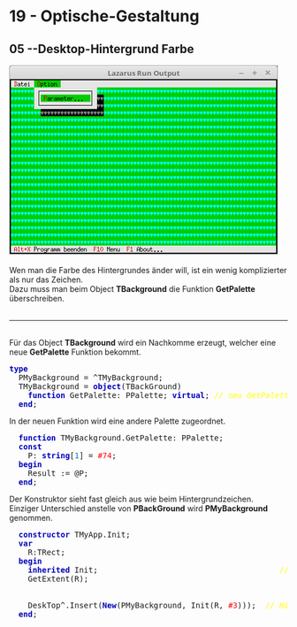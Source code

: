 <html>
    <b><h1>19 - Optische-Gestaltung</h1></b>
    <b><h2>05 --Desktop-Hintergrund Farbe</h2></b>
<img src="image.png" alt="Selfhtml"><br><br>
Wen man die Farbe des Hintergrundes änder will, ist ein wenig komplizierter als nur das Zeichen.<br>
Dazu muss man beim Object <b>TBackground</b> die Funktion <b>GetPalette</b> überschreiben.<br>
<br>
<hr><br>
Für das Object <b>TBackground</b> wird ein Nachkomme erzeugt, welcher eine neue <b>GetPalette</b> Funktion bekommt.<br>
<pre><code=pascal><b><font color="0000BB">type</font></b>
  PMyBackground = ^TMyBackground;
  TMyBackground = <b><font color="0000BB">object</font></b>(TBackGround)
    <b><font color="0000BB">function</font></b> GetPalette: PPalette; <b><font color="0000BB">virtual</font></b>; <i><font color="#FFFF00">// neu GetPalette</font></i>
  <b><font color="0000BB">end</font></b>;</code></pre>
In der neuen Funktion wird eine andere Palette zugeordnet.<br>
<pre><code=pascal>  <b><font color="0000BB">function</font></b> TMyBackground.GetPalette: PPalette;
  <b><font color="0000BB">const</font></b>
    P: <b><font color="0000BB">string</font></b>[<font color="#0077BB">1</font>] = <font color="#FF0000">#74</font>;
  <b><font color="0000BB">begin</font></b>
    Result := @P;
  <b><font color="0000BB">end</font></b>;</code></pre>
Der Konstruktor sieht fast gleich aus wie beim Hintergrundzeichen.<br>
Einziger Unterschied anstelle von <b>PBackGround</b> wird <b>PMyBackground</b> genommen.<br>
<pre><code=pascal>  <b><font color="0000BB">constructor</font></b> TMyApp.Init;
  <b><font color="0000BB">var</font></b>
    R:TRect;
  <b><font color="0000BB">begin</font></b>
    <b><font color="0000BB">inherited</font></b> Init;                                       <i><font color="#FFFF00">// Vorfahre aufrufen</font></i>
    GetExtent(R);
<br>
    DeskTop^.Insert(<b><font color="0000BB">New</font></b>(PMyBackground, Init(R, <font color="#FF0000">#3</font>)));  <i><font color="#FFFF00">// Hintergrund einfügen.</font></i>
  <b><font color="0000BB">end</font></b>;</code></pre>
<br>
</html>
